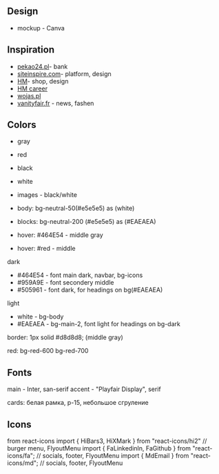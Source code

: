 ## Design

- mockup - Canva

## Inspiration
- [pekao24.pl](https://www.pekao24.pl/logowanie)- bank
- [siteinspire.com](https://www.siteinspire.com/)- platform, design
- [HM](https://www2.hm.com/pl_pl/index.html)- shop, design
- [HM career](https://career.hm.com/?utm_source=hm.com)
- [wojas.pl](https://wojas.pl/)
- [vanityfair.fr](https://www.vanityfair.fr/) - news, fashen

## Colors
- gray
- red
- black
- white

- images - black/white

- body: bg-neutral-50(#e5e5e5) as (white)
- blocks: bg-neutral-200 (#e5e5e5)  as (#EAEAEA)

- hover: #464E54 - middle gray
- hover: #red - middle

dark
- #464E54 - font main dark, navbar, bg-icons
- #959A9E - font secondery middle
- #505961 - font dark, for headings on bg(#EAEAEA)

light
- white - bg-body
- #EAEAEA - bg-main-2, font light for headings on bg-dark

border: 1px solid #d8d8d8; (middle gray)

red:
bg-red-600
bg-red-700


## Fonts
main - Inter, san-serif
accent - "Playfair Display", serif


cards: 
белая рамка, p-15, небольшое сгруление

## Icons
from react-icons
import { HiBars3, HiXMark } from "react-icons/hi2" // burger menu, FlyoutMenu
import { FaLinkedinIn, FaGithub } from "react-icons/fa"; // socials, footer, FlyoutMenu
import { MdEmail } from "react-icons/md"; // socials, footer, FlyoutMenu
